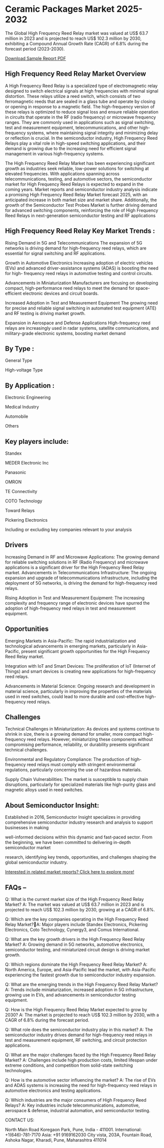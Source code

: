 <h1>Ceramic Packages Market 2025-2032</h1>
The Global High Frequency Reed Relay market was valued at US$ 63.7 million in 2023 and is projected to reach US$ 102.3 million by 2030, exhibiting a Compound Annual Growth Rate (CAGR) of 6.8% during the forecast period (2023-2030). 

[Download Sample Report PDF](https://semiconductorinsight.com/download-sample-report/?product_id=42136)

<h2>High Frequency Reed Relay Market Overview</h2>

A High Frequency Reed Relay is a specialized type of electromagnetic relay designed to switch electrical signals at high frequencies with minimal signal 
distortion. These relays utilize a reed switch, which consists of two ferromagnetic reeds that are sealed in a glass tube and operate by closing or opening in 
response to a magnetic field. The high-frequency version of these relays is optimized to reduce signal loss and ensure reliable operation in circuits that operate 
in the RF (radio frequency) or microwave frequency ranges. They are commonly used in applications such as signal switching, test and measurement equipment, 
telecommunications, and other high-frequency systems, where maintaining signal integrity and minimizing delay or reflection is crucial. In the semiconductor 
industry, High Frequency Reed Relays play a vital role in high-speed switching applications, and their demand is growing due to the increasing need for efficient 
signal management in various high-frequency systems.

The High Frequency Reed Relay Market has been experiencing significant growth as industries seek reliable, low-power solutions for switching at elevated 
frequencies. With applications spanning across telecommunications, testing, and automotive sectors, the semiconductor market for High Frequency Reed Relays is 
expected to expand in the coming years. Market reports and semiconductor industry analysis indicate a promising High Frequency Reed Relay Market forecast 2025, 
with an anticipated increase in both market size and market share. Additionally, the growth of the Semiconductor Test Probes Market is further driving demand for 
advanced switching components, reinforcing the role of High Frequency Reed Relays in next-generation semiconductor testing and RF applications

<h2>High Frequency Reed Relay Key Market Trends  :</h2>

Rising Demand in 5G and Telecommunications The expansion of 5G networks is driving demand for high-frequency reed relays, which are essential for signal switching 
and RF applications.

Growth in Automotive Electronics Increasing adoption of electric vehicles (EVs) and advanced driver-assistance systems (ADAS) is boosting the need for high-
frequency reed relays in automotive testing and control circuits.

Advancements in Miniaturization Manufacturers are focusing on developing compact, high-performance reed relays to meet the demand for space-efficient electronic 
devices and circuit boards.

Increased Adoption in Test and Measurement Equipment The growing need for precise and reliable signal switching in automated test equipment (ATE) and RF testing 
is driving market growth.

Expansion in Aerospace and Defense Applications High-frequency reed relays are increasingly used in radar systems, satellite communications, and military-grade 
electronic systems, boosting market demand



<h2>By Type :</h2>

General Type

High-voltage Type

<h2>By Application :</h2>

Electronic Engineering

Medical Industry

Automobile

Others

<h2>Key players include:</h2>

Standex

MEDER Electronic Inc

Panasonic

OMRON

TE Connectivity

COTO Technology

Toward Relays

Pickering Electronics

Including or excluding key companies relevant to your analysis

<h2>Drivers</h2>

Increasing Demand in RF and Microwave Applications: The growing demand for reliable switching solutions in RF (Radio Frequency) and microwave applications is a 
significant driver for the High Frequency Reed Relay market. 
Advancements in Telecommunications Infrastructure: The ongoing expansion and upgrade of telecommunications infrastructure, including the deployment of 5G 
networks, is driving the demand for high-frequency reed relays.  

Rising Adoption in Test and Measurement Equipment: The increasing complexity and frequency range of electronic devices have spurred the adoption of high-frequency 
reed relays in test and measurement equipment. 

<h2>Opportunities</h2>

Emerging Markets in Asia-Pacific: The rapid industrialization and technological advancements in emerging markets, particularly in Asia-Pacific, present 
significant growth opportunities for the High Frequency Reed Relay market.

Integration with IoT and Smart Devices: The proliferation of IoT (Internet of Things) and smart devices is creating new applications for high-frequency reed 
relays. 

Advancements in Material Science: Ongoing research and development in material science, particularly in improving the properties of the materials used in reed 
switches, could lead to more durable and cost-effective high-frequency reed relays.  

<h2>Challenges</h2>

Technical Challenges in Miniaturization: 
As devices and systems continue to shrink in size, there is a growing demand for smaller, more compact high-frequency 
reed relays. However, miniaturizing these components without compromising performance, reliability, or durability presents significant technical challenges.

Environmental and Regulatory Compliance: 
The production of high-frequency reed relays must comply with stringent environmental regulations, particularly 
concerning the use of hazardous materials.

Supply Chain Vulnerabilities:
The market is susceptible to supply chain disruptions, particularly for specialized materials like high-purity glass and magnetic 
alloys used in reed switches.  

<h2>About Semiconductor Insight:</h2>

Established in 2016, Semiconductor Insight specializes in providing comprehensive semiconductor industry research and analysis to support businesses in making

well-informed decisions within this dynamic and fast-paced sector. From the beginning, we have been committed to delivering in-depth semiconductor market

research, identifying key trends, opportunities, and challenges shaping the global semiconductor industry.

[Interested in related market reports? Click here to explore more!](https://semiconductorinsight.com/report/high-frequency-reed-relay-market/)


<h2>FAQs –</h2>

 
Q: What is the current market size of the High Frequency Reed Relay Market?
A: The market was valued at US$ 63.7 million in 2023 and is projected to reach US$ 102.3 million by 2030, growing at a CAGR of 6.8%.

Q: Which are the key companies operating in the High Frequency Reed Relay Market?A: Major players include Standex Electronics, Pickering Electronics, Coto Technology, Cynergy3, and Comus International.

Q: What are the key growth drivers in the High Frequency Reed Relay Market?
A: Growing demand in 5G networks, automotive electronics, semiconductor testing, and miniaturized circuit design is driving market growth.

Q: Which regions dominate the High Frequency Reed Relay Market?
A: North America, Europe, and Asia-Pacific lead the market, with Asia-Pacific experiencing the fastest growth due to semiconductor industry expansion.

Q: What are the emerging trends in the High Frequency Reed Relay Market?
A: Trends include miniaturization, increased adoption in 5G infrastructure, growing use in EVs, and advancements in semiconductor testing equipment.

Q: How is the High Frequency Reed Relay Market expected to grow by 2030?
A: The market is projected to reach US$ 102.3 million by 2030, with a CAGR of 6.8% during the forecast period.

Q: What role does the semiconductor industry play in this market?
A: The semiconductor industry drives demand for high-frequency reed relays in test and measurement equipment, RF switching, and circuit protection applications.

Q: What are the major challenges faced by the High Frequency Reed Relay Market?
A: Challenges include high production costs, limited lifespan under extreme conditions, and competition from solid-state switching technologies.

Q: How is the automotive sector influencing the market?
A: The rise of EVs and ADAS systems is increasing the need for high-frequency reed relays in automotive electronics and testing applications.

Q: Which industries are the major consumers of High Frequency Reed Relays?
A: Key industries include telecommunications, automotive, aerospace & defense, industrial automation, and semiconductor testing.

CONTACT US:
 
North Main Road Koregaon Park, Pune, India - 411001.
International: +1(646)-781-7170
Asia: +91 9169162030
City vista, 203A, Fountain Road, Ashoka Nagar, Kharadi, Pune, Maharashtra 411014
 
